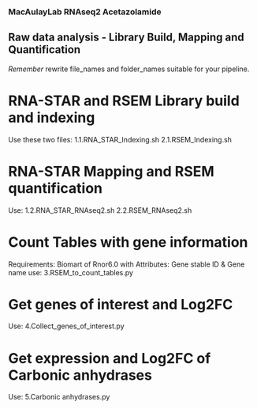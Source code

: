 ### MacAulayLab RNAseq2 Acetazolamide ###

## Raw data analysis - Library Build, Mapping and Quantification ##
*Remember* rewrite file_names and folder_names suitable for your pipeline.
# RNA-STAR and RSEM Library build and indexing #
Use these two files:
1.1.RNA_STAR_Indexing.sh
2.1.RSEM_Indexing.sh

# RNA-STAR Mapping and RSEM quantification #
Use:
1.2.RNA_STAR_RNAseq2.sh
2.2.RSEM_RNAseq2.sh

# Count Tables with gene information #
Requirements:
Biomart of Rnor6.0 with Attributes: Gene stable ID & Gene name
use:
3.RSEM_to_count_tables.py

# Get genes of interest and Log2FC #
Use:
4.Collect_genes_of_interest.py

# Get expression and Log2FC of Carbonic anhydrases #
Use:
5.Carbonic anhydrases.py
